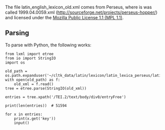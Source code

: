 The file latin\_english\_lexicon\_old.xml comes from Perseus, where is was called 1999.04.0059.xml (<http://sourceforge.net/projects/perseus-hopper/>) and licensed under the [Mozilla Public License 1.1 (MPL 1.1)](http://www.mozilla.org/MPL/1.1/).

## Parsing

To parse with Python, the following works:

```
from lxml import etree
from io import StringIO
import os

old_path = os.path.expanduser('~/cltk_data/latin/lexicon/latin_lexica_perseus/latin_english_lexicon_old.xml')
with open(old_path) as f:
    old_xml = f.read()
tree = etree.parse(StringIO(old_xml))

entries = tree.xpath('/TEI.2/text/body/div0/entryFree')

print(len(entries))  # 51594

for x in entries:
    print(x.get('key'))
    input()
```
